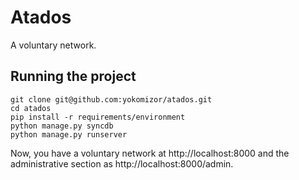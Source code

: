 Atados
======

A voluntary network.


Running the project
-------------------

    git clone git@github.com:yokomizor/atados.git
    cd atados
    pip install -r requirements/environment
    python manage.py syncdb
    python manage.py runserver

Now, you have a voluntary network at http://localhost:8000 and the
administrative section as http://localhost:8000/admin.
